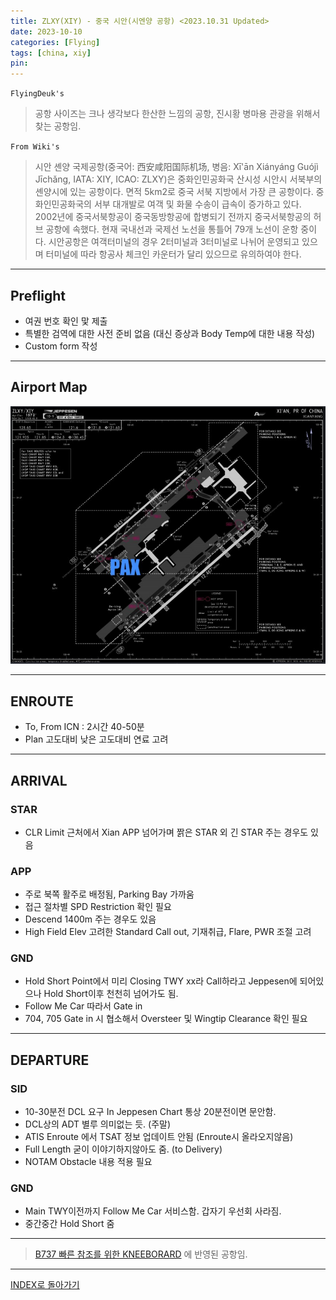 ```yaml
---
title: ZLXY(XIY) - 중국 시안(시엔양 공항) <2023.10.31 Updated>
date: 2023-10-10
categories: [Flying]
tags: [china, xiy]
pin:
---
```


`FlyingDeuk's`
> 공항 사이즈는 크나 생각보다 한산한 느낌의 공항, 진시황 병마용 관광을 위해서 찾는 공항임. 


`From Wiki's`
> 시안 셴양 국제공항(중국어: 西安咸阳国际机场, 병음: Xī'ān Xiányáng Guójì Jīchǎng, IATA: XIY, ICAO: ZLXY)은 중화인민공화국 산시성 시안시 서북부의 셴양시에 있는 공항이다. 면적 5km2로 중국 서북 지방에서 가장 큰 공항이다. 중화인민공화국의 서부 대개발로 여객 및 화물 수송이 급속이 증가하고 있다. 2002년에 중국서북항공이 중국동방항공에 합병되기 전까지 중국서북항공의 허브 공항에 속했다. 현재 국내선과 국제선 노선을 통틀어 79개 노선이 운항 중이다. 시안공항은 여객터미널의 경우 2터미널과 3터미널로 나뉘어 운영되고 있으며 터미널에 따라 항공사 체크인 카운터가 달리 있으므로 유의하여야 한다.

--------

## Preflight
- 여권 번호 확인 맟 제출
- 특별한 검역에 대한 사전 준비 없음 (대신 증상과 Body Temp에 대한 내용 작성)
- Custom form 작성

---------

## Airport Map
![xiy](/img/flying/airport/xiy_ap.jpg)


------------

## ENROUTE
- To, From ICN : 2시간 40-50분
- Plan 고도대비 낮은 고도대비 연료 고려

--------

## ARRIVAL
### STAR
- CLR Limit 근처에서 Xian APP 넘어가며 짥은 STAR 외 긴 STAR 주는 경우도 있음


### APP
- 주로 북쪽 활주로 배정됨, Parking Bay 가까움
- 접근 절차별 SPD Restriction 확인 필요
- Descend 1400m 주는 경우도 있음
- High Field Elev 고려한 Standard Call out, 기재취급, Flare, PWR 조절 고려

### GND
- Hold Short Point에서 미리 Closing TWY xx라 Call하라고 Jeppesen에 되어있으나 Hold Short이후 천천히 넘어가도 됨. 
- Follow Me Car 따라서 Gate in
- 704, 705 Gate in 시 협소해서 Oversteer 및 Wingtip Clearance 확인 필요

-------

## DEPARTURE
### SID
- 10-30분전 DCL 요구 In Jeppesen Chart 통상 20분전이면 문안함. 
- DCL상의 ADT 별루 의미없는 듯. (주말)
- ATIS Enroute 에서 TSAT 정보 업데이트 안됨 (Enroute시 올라오지않음)
- Full Length 굳이 이야기하지않아도 줌. (to Delivery)
- NOTAM Obstacle 내용 적용 필요

### GND
- Main TWY이전까지 Follow Me Car 서비스함. 갑자기 우선회 사라짐. 
- 중간중간 Hold Short 줌

----

> [B737 빠른 참조를 위한 KNEEBORARD](/posts/B737-kneeboard/) 에 반영된 공항임. 

-------


[INDEX로 돌아가기](/posts/KoreaJapanChina/)
